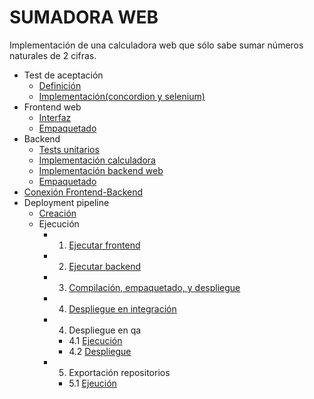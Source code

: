 SUMADORA WEB
============
 Implementación de una calculadora web que sólo sabe sumar números naturales
 de 2 cifras.

  * Test de aceptación
    * [Definición](https://pimpam.googlecode.com/svn/trunk/webCalculator-acceptanceTest/src/test/resources/com/softwaresano/examples/calculator/test/acceptance/WebCalculator.html)
    * [Implementación(concordion y selenium)](https://pimpam.googlecode.com/svn/trunk/webCalculator-acceptanceTest/src/test/java/com/softwaresano/examples/calculator/test/acceptance/WebCalculator.java)
  * Frontend web
    * [Interfaz](https://pimpam.googlecode.com/svn/trunk/webCalculator-frontend/src/main/webapp/index.html)
    * [Empaquetado](https://pimpam.googlecode.com/svn/trunk/webCalculator-frontend/src/main/rpm/SPECS/frontend.spec)
  * Backend
    * [Tests unitarios](https://pimpam.googlecode.com/svn/trunk/webCalculator-backend/src/test/java/com/softwaresano/examples/calculator/test/Component.java)
    * [Implementación calculadora](https://pimpam.googlecode.com/svn/trunk/webCalculator-backend/src/main/java/com/softwaresano/examples/calculator/Calculator.java)
    * [Implementación backend web](https://pimpam.googlecode.com/svn/trunk/webCalculator-backend/src/main/java/com/softwaresano/examples/calculator/web/Calculator.java)
    * [Empaquetado](https://pimpam.googlecode.com/svn/trunk/webCalculator-backend/src/main/rpm/SPECS/backend.spec)
  * [Conexión Frontend-Backend](https://pimpam.googlecode.com/svn/trunk/webCalculator-frontend/src/main/rpm/SOURCES/frontend/adder.conf)
  * Deployment pipeline
    * [Creación](http://develenv.softwaresano.com/deploymentPipeline/index.html#Creacin_del_pipeline_Interfaz_Grfica)
    * Ejecución
      * 1.    [Ejecutar frontend](../../img/examples/webCalculator/executeFrontend.png)
      * 2.    [Ejecutar backend](../../executeBackend.png)
      
      * 3.    [Compilación, empaquetado, y despliegue](../../img/examples/webCalculator/dp_build.png)
      * 4.    [Despliegue en integración](../../img/examples/webCalculator/dp_integration.png)
      * 4. Despliegue en qa
        * 4.1   [Ejecución](../../img/examples/webCalculator/deployInQa.png)
        * 4.2   [Despliegue](../../img/examples/webCalculator/dp_qa.png)
      * 5. Exportación repositorios
        * 5.1   [Ejeución](../../img/examples/webCalculator/exportRepo.png)